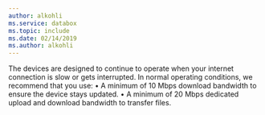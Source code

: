 ```yaml
---
author: alkohli
ms.service: databox  
ms.topic: include
ms.date: 02/14/2019
ms.author: alkohli
---
```


The devices are designed to continue to operate when your internet connection is slow or gets interrupted. In normal operating conditions, we recommend that  you use: 
•	A minimum of 10 Mbps download bandwidth to ensure the device stays updated.
•	A minimum of 20 Mbps dedicated upload and download bandwidth to transfer files.


